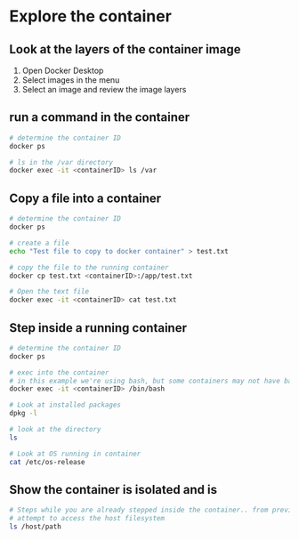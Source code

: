 # Explore the container
## Look at the layers of the container image
1. Open Docker Desktop
2. Select images in the menu
3. Select an image and review the image layers

## run a command in the container
```bash
# determine the container ID
docker ps

# ls in the /var directory
docker exec -it <containerID> ls /var
```
## Copy a file into a container
```bash
# determine the container ID
docker ps

# create a file
echo "Test file to copy to docker container" > test.txt

# copy the file to the running container
docker cp test.txt <containerID>:/app/test.txt

# Open the text file
docker exec -it <containerID> cat test.txt

```
## Step inside a running container
```bash
# determine the container ID
docker ps

# exec into the container
# in this example we're using bash, but some containers may not have bash. You may need to use /bin/sh
docker exec -it <containerID> /bin/bash

# Look at installed packages
dpkg -l

# look at the directory
ls

# Look at OS running in container
cat /etc/os-release
```
## Show the container is isolated and is 
```bash
# Steps while you are already stepped inside the container.. from previous step
# attempt to access the host filesystem
ls /host/path

```
